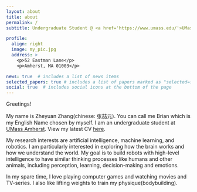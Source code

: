 ```yaml
---
layout: about
title: about
permalink: /
subtitle: Undergraduate Student @ <a href='https://www.umass.edu/'>UMass Amherst</a>

profile:
  align: right
  image: my_pic.jpg
  address: >
    <p>52 Eastman Lane</p>
    <p>Amherst, MA 01003</p>

news: true  # includes a list of news items
selected_papers: true # includes a list of papers marked as "selected={true}"
social: true  # includes social icons at the bottom of the page
---
```


Greetings!

My name is Zheyuan Zhang(chinese: 张喆元). You can call me Brian which is my English Name chosen by myself. I am an undergraduate student at [UMass Amherst](https://www.umass.edu/). View my latest CV [here](assets/cv.pdf).

My research interests are artificial intelligence, machine learning, and robotics. I am particularly interested in exploring how the brain works and how we understand the world. My goal is to build robots with high-level intelligence to have similar thinking processes like humans and other animals, including perception, learning, decision-making and emotions.

In my spare time, I love playing computer games and watching movies and TV-series. I also like lifting weights to train my physique(bodybuilding).
